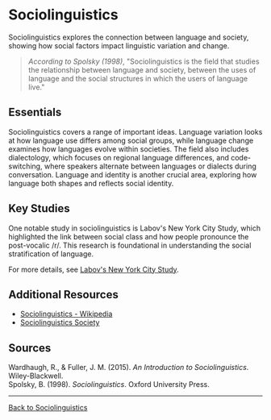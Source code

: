 # Sociolinguistics

Sociolinguistics explores the connection between language and society, showing how social factors impact linguistic variation and change.

> *According to Spolsky (1998)*, "Sociolinguistics is the field that studies the relationship between language and society, between the uses of language and the social structures in which the users of language live."

## Essentials

Sociolinguistics covers a range of important ideas. Language variation looks at how language use differs among social groups, while language change examines how languages evolve within societies. The field also includes dialectology, which focuses on regional language differences, and code-switching, where speakers alternate between languages or dialects during conversation. Language and identity is another crucial area, exploring how language both shapes and reflects social identity.

## Key Studies

One notable study in sociolinguistics is Labov's New York City Study, which highlighted the link between social class and how people pronounce the post-vocalic /r/. This research is foundational in understanding the social stratification of language.

For more details, see [Labov's New York City Study](../Language-and-Society/Labovs-New-York-City-Study.md).

## Additional Resources

- [Sociolinguistics - Wikipedia](https://en.wikipedia.org/wiki/Sociolinguistics)
- [Sociolinguistics Society](http://www.meertens.knaw.nl/ss17/)

## Sources

Wardhaugh, R., & Fuller, J. M. (2015). *An Introduction to Sociolinguistics*. Wiley-Blackwell.  
Spolsky, B. (1998). *Sociolinguistics*. Oxford University Press.

---

[Back to Sociolinguistics](../README.md)
